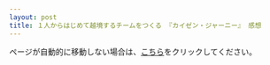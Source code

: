 ```yaml
---
layout: post
title: １人からはじめて越境するチームをつくる 『カイゼン・ジャーニー』 感想
---
```


<p>ページが自動的に移動しない場合は、<a href="https://note.com/fukuchiharuki/n/n7083fca20e0f">こちら</a>をクリックしてください。</p>

<script type="text/javascript">
    setTimeout(function() {
        window.location.href = "https://note.com/fukuchiharuki/n/n7083fca20e0f";
    }, 1000);
</script>
